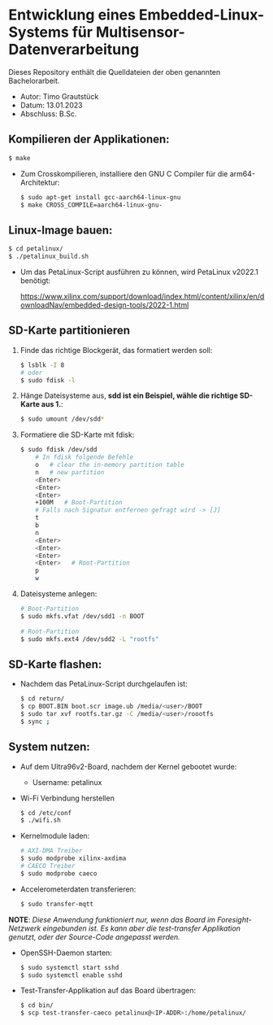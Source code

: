 # Entwicklung eines Embedded-Linux-Systems für Multisensor-Datenverarbeitung

Dieses Repository enthält die Quelldateien der oben genannten Bachelorarbeit.
- Autor: Timo Grautstück
- Datum: 13.01.2023
- Abschluss: B.Sc.

## Kompilieren der Applikationen:
```bash
$ make 
```

- Zum Crosskompilieren, installiere den GNU C Compiler für die arm64-Architektur:

    ```bash 
    $ sudo apt-get install gcc-aarch64-linux-gnu
    $ make CROSS_COMPILE=aarch64-linux-gnu-
    ```

## Linux-Image bauen:
```bash
$ cd petalinux/ 
$ ./petalinux_build.sh
```
- Um das PetaLinux-Script ausführen zu können, wird PetaLinux v2022.1 benötigt:

    https://www.xilinx.com/support/download/index.html/content/xilinx/en/downloadNav/embedded-design-tools/2022-1.html
## SD-Karte partitionieren
1.  Finde das richtige Blockgerät, das formatiert werden soll:

	```bash
	$ lsblk -I 8
	# oder
	$ sudo fdisk -l
	```
2.  Hänge Dateisysteme aus, **sdd ist ein Beispiel, wähle die richtige SD-Karte aus 1.**:
   
	```bash
	$ sudo umount /dev/sdd*
	```
3.  Formatiere die SD-Karte mit fdisk:
   
    ```bash
    $ sudo fdisk /dev/sdd
        # In fdisk folgende Befehle
        o   # clear the in-memory partition table
        n   # new partition
        <Enter>
        <Enter>
        <Enter>
        +100M   # Boot-Partition
        # Falls nach Signatur entfernen gefragt wird -> [J]
        t
        b
        n
        <Enter>
        <Enter>
        <Enter>
        <Enter>   # Root-Partition
        p
        w
	```
4.  Dateisysteme anlegen:

	```bash
	# Boot-Partition
    $ sudo mkfs.vfat /dev/sdd1 -n BOOT
		
	# Root-Partition
    $ sudo mkfs.ext4 /dev/sdd2 -L "rootfs"
	```


## SD-Karte flashen:
- Nachdem das PetaLinux-Script durchgelaufen ist:

    ```bash
    $ cd return/
    $ cp BOOT.BIN boot.scr image.ub /media/<user>/BOOT
    $ sudo tar xvf rootfs.tar.gz -C /media/<user>/roootfs
    $ sync ; 
    ```

## System nutzen:
- Auf dem Ultra96v2-Board, nachdem der Kernel gebootet wurde:
    - Username: petalinux
    
- Wi-Fi Verbindung herstellen
    ```bash
    $ cd /etc/conf
    $ ./wifi.sh
    ```
- Kernelmodule laden:
    ```bash
    # AXI-DMA Treiber
    $ sudo modprobe xilinx-axdima
    # CAECO Treiber
    $ sudo modprobe caeco
    ```

- Accelerometerdaten transferieren:
    ```bash
    $ sudo transfer-mqtt
    ```
 **NOTE**: *Diese Anwendung funktioniert nur, wenn das Board im Foresight-Netzwerk eingebunden ist. Es kann aber die test-transfer Applikation genutzt, oder der Source-Code angepasst werden.*
- OpenSSH-Daemon starten:
    ```bash
    $ sudo systemctl start sshd
    $ sudo systemctl enable sshd
    ```

- Test-Transfer-Applikation auf das Board übertragen:
    ```bash
    $ cd bin/
    $ scp test-transfer-caeco petalinux@<IP-ADDR>:/home/petalinux/
    ```
